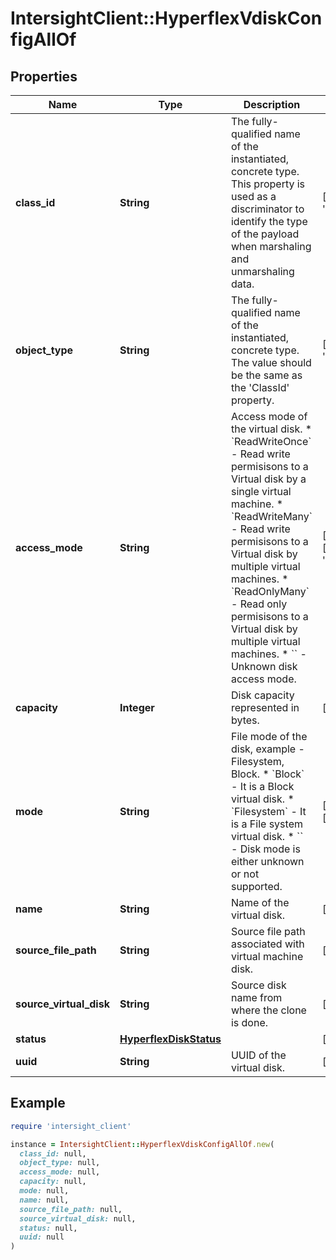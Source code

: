 # IntersightClient::HyperflexVdiskConfigAllOf

## Properties

| Name | Type | Description | Notes |
| ---- | ---- | ----------- | ----- |
| **class_id** | **String** | The fully-qualified name of the instantiated, concrete type. This property is used as a discriminator to identify the type of the payload when marshaling and unmarshaling data. | [default to &#39;hyperflex.VdiskConfig&#39;] |
| **object_type** | **String** | The fully-qualified name of the instantiated, concrete type. The value should be the same as the &#39;ClassId&#39; property. | [default to &#39;hyperflex.VdiskConfig&#39;] |
| **access_mode** | **String** | Access mode of the virtual disk. * &#x60;ReadWriteOnce&#x60; - Read write permisisons to a Virtual disk by a single virtual machine. * &#x60;ReadWriteMany&#x60; - Read write permisisons to a Virtual disk by multiple virtual machines. * &#x60;ReadOnlyMany&#x60; - Read only permisisons to a Virtual disk by multiple virtual machines. * &#x60;&#x60; - Unknown disk access mode. | [optional][readonly][default to &#39;ReadWriteOnce&#39;] |
| **capacity** | **Integer** | Disk capacity represented in bytes. | [optional][readonly] |
| **mode** | **String** | File mode of the disk, example - Filesystem, Block. * &#x60;Block&#x60; - It is a Block virtual disk. * &#x60;Filesystem&#x60; - It is a File system virtual disk. * &#x60;&#x60; - Disk mode is either unknown or not supported. | [optional][readonly][default to &#39;Block&#39;] |
| **name** | **String** | Name of the virtual disk. | [optional][readonly] |
| **source_file_path** | **String** | Source file path associated with virtual machine disk. | [optional][readonly] |
| **source_virtual_disk** | **String** | Source disk name from where the clone is done. | [optional][readonly] |
| **status** | [**HyperflexDiskStatus**](HyperflexDiskStatus.md) |  | [optional] |
| **uuid** | **String** | UUID of the virtual disk. | [optional][readonly] |

## Example

```ruby
require 'intersight_client'

instance = IntersightClient::HyperflexVdiskConfigAllOf.new(
  class_id: null,
  object_type: null,
  access_mode: null,
  capacity: null,
  mode: null,
  name: null,
  source_file_path: null,
  source_virtual_disk: null,
  status: null,
  uuid: null
)
```

